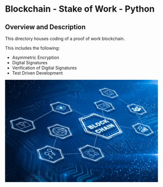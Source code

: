 [//]: # (Image References)

[image1]: ./Images/blockchain.jpg "Blockchain future is coming"

# Blockchain - Stake of Work - Python

## Overview and Description

This directory houses coding of a proof of work blockchain. 

This includes the following:
* Asymmetric Encryption
* Digital Signatures
* Verification of Digital Signatures
* Test Driven Development

![Blockchain future is coming][image1]